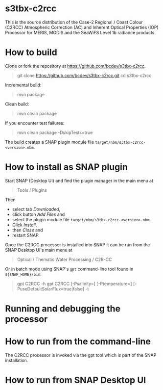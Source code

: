 # s3tbx-c2rcc
This is the source distribution of the Case-2 Regional / Coast Colour (C2RCC) Atmospheric Correction (AC) and Inherent Optical Properties (IOP) Processor for MERIS, MODIS and the SeaWiFS Level 1b radiance products.

How to build
============

Clone or fork the repository at https://github.com/bcdev/s3tbx-c2rcc.

> git clone https://github.com/bcdev/s3tbx-c2rcc.git
> cd s3tbx-c2rcc

Incremental build:
> mvn package

Clean build:
> mvn clean package

If you encounter test failures:
> mvn clean package -DskipTests=true

The build creates a SNAP plugin module file `target/nbm/s3tbx-c2rcc-<version>.nbm`.

How to install as SNAP plugin 
=============================

Start SNAP (Desktop UI) and find the plugin manager in the main menu at 
> Tools / Plugins

Then 
* select tab *Downloaded*, 
* click button *Add Files* and 
* select the plugin module file `target/nbm/s3tbx-c2rcc-<version>.nbm`. 
* Click *Install*, 
* then *Close* and 
* restart SNAP.

Once the C2RCC processor is installed into SNAP it can be run from the SNAP Desktop UI's main menu at
> Optical / Thematic Water Processing / C2R-CC
  
Or in batch mode using SNAP's `gpt` command-line tool found in `${SNAP_HOME}/bin`:
> gpt C2RCC -h
> gpt C2RCC [-Psalinity=<num>]  [-Ptemperature=<num>] [-PuseDefaultSolarFlux=true|false] -t <target-file> <source-file>
  

Running and debugging the processor
===================================


How to run from the command-line
================================

The C2RCC processor is invoked via the gpt tool which is part of the SNAP installation.

How to run from SNAP Desktop UI
===============================



